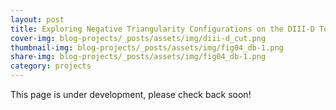 ```yaml
---
layout: post
title: Exploring Negative Triangularity Configurations on the DIII-D Tokamak
cover-img: blog-projects/_posts/assets/img/diii-d_cut.png
thumbnail-img: blog-projects/_posts/assets/img/fig04_db-1.png
share-img: blog-projects/_posts/assets/img/fig04_db-1.png
category: projects
---
```

 
This page is under development, please check back soon!